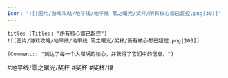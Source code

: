```yaml
---
Icon: "![[图片/游戏攻略/地平线/地平线 零之曙光/奖杯/所有核心都已超控.png|30]]"
---
```

```ad-common-silver-trophy
title: (Title:: "所有核心都已超控")
![[图片/游戏攻略/地平线/地平线 零之曙光/奖杯/所有核心都已超控.png|100]]

(Comment:: "到达了每一个大坩埚的核心，并获得了它们中的信息。")
```

#地平线/零之曙光/奖杯 #奖杯 #奖杯/银
